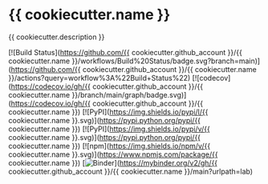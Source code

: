 # {{ cookiecutter.name }}

{{ cookiecutter.description }}


[![Build Status](https://github.com/{{ cookiecutter.github_account }}/{{ cookiecutter.name }}/workflows/Build%20Status/badge.svg?branch=main)](https://github.com/{{ cookiecutter.github_account }}/{{ cookiecutter.name }}/actions?query=workflow%3A%22Build+Status%22)
[![codecov](https://codecov.io/gh/{{ cookiecutter.github_account }}/{{ cookiecutter.name }}/branch/main/graph/badge.svg)](https://codecov.io/gh/{{ cookiecutter.github_account }}/{{ cookiecutter.name }})
[![PyPI](https://img.shields.io/pypi/l/{{ cookiecutter.name }}.svg)](https://pypi.python.org/pypi/{{ cookiecutter.name }})
[![PyPI](https://img.shields.io/pypi/v/{{ cookiecutter.name }}.svg)](https://pypi.python.org/pypi/{{ cookiecutter.name }})
[![npm](https://img.shields.io/npm/v/{{ cookiecutter.name }}.svg)](https://www.npmjs.com/package/{{ cookiecutter.name }})
[![Binder](https://mybinder.org/badge_logo.svg)](https://mybinder.org/v2/gh/{{ cookiecutter.github_account }}/{{ cookiecutter.name }}/main?urlpath=lab)

